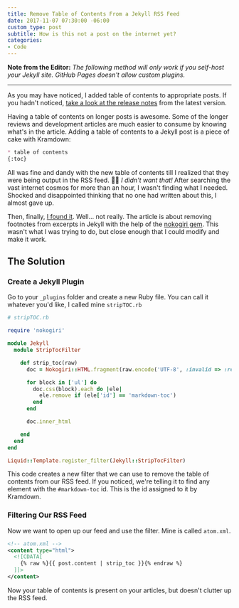 ```yaml
---
title: Remove Table of Contents From a Jekyll RSS Feed
date: 2017-11-07 07:30:00 -06:00
custom_type: post
subtitle: How is this not a post on the internet yet?
categories:
- Code
---
```


**Note from the Editor:** *The following method will only work if you self-host your Jekyll site. GitHub Pages doesn't allow custom plugins.*

---

As you may have noticed, I added table of contents to appropriate posts. If you hadn't noticed, [take a look at the release notes](/2017/11/version-1-2-0/#add-heading-anchors-and-a-table-of-contents-to-appropriate-places) from the latest version.

Having a table of contents on longer posts is awesome. Some of the longer reviews and development articles are much easier to consume by knowing what's in the article. Adding a table of contents to a Jekyll post is a piece of cake with Kramdown:

```markdown
* table of contents
{:toc}
```

All was fine and dandy with the new table of contents till I realized that they were being output in the RSS feed. 🤦🏽‍ *I didn't want that!* After searching the vast internet cosmos for more than an hour, I wasn't finding what I needed. Shocked and disappointed thinking that no one had written about this, I almost gave up.

Then, finally, [I found it](http://penguindreams.org/blog/removing-footnotes-from-excerpts-in-jekyll/). Well… not really. The article is about removing footnotes from excerpts in Jekyll with the help of the [nokogiri gem](https://rubygems.org/gems/nokogiri). This wasn't what I was trying to do, but close enough that I could modify and make it work.

## The Solution

### Create a Jekyll Plugin

Go to your `_plugins` folder and create a new Ruby file. You can call it whatever you'd like, I called mine `stripTOC.rb`

```ruby
# stripTOC.rb

require 'nokogiri'

module Jekyll
  module StripTocFilter

    def strip_toc(raw)
      doc = Nokogiri::HTML.fragment(raw.encode('UTF-8', :invalid => :replace, :undef => :replace, :replace => ''))

      for block in ['ul'] do
        doc.css(block).each do |ele|
          ele.remove if (ele['id'] == 'markdown-toc')
        end
      end

      doc.inner_html

    end
  end
end

Liquid::Template.register_filter(Jekyll::StripTocFilter)
```

This code creates a new filter that we can use to remove the table of contents from our RSS feed. If you noticed, we're telling it to find any element with the `#markdown-toc` id. This is the id assigned to it by Kramdown.

### Filtering Our RSS Feed

Now we want to open up our feed and use the filter. Mine is called `atom.xml`.

```xml
<!-- atom.xml -->
<content type="html">
  <![CDATA[
    {% raw %}{{ post.content | strip_toc }}{% endraw %}
  ]]>
</content>
```

Now your table of contents is present on your articles, but doesn't clutter up the RSS feed.

